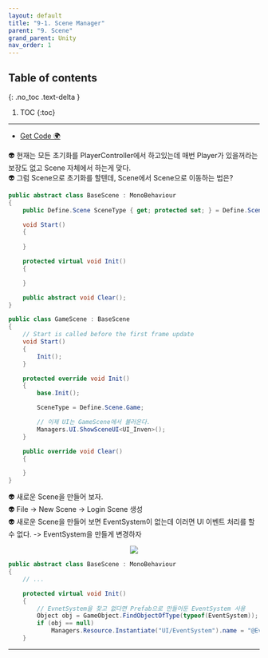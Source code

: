 ```yaml
---
layout: default
title: "9-1. Scene Manager"
parent: "9. Scene"
grand_parent: Unity
nav_order: 1
---
```


## Table of contents
{: .no_toc .text-delta }

1. TOC
{:toc}

---

* [Get Code 🌍](https://github.com/EasyCoding-7/unity_tutorials/tree/9.1.1)

👽 현재는 모든 초기화를 PlayerController에서 하고있는데 매번 Player가 있을꺼라는 보장도 없고 Scene 자체에서 하는게 맞다.<br>
👽 그럼 Scene으로 초기화를 할텐데, Scene에서 Scene으로 이동하는 법은? <br>

```csharp
public abstract class BaseScene : MonoBehaviour
{
    public Define.Scene SceneType { get; protected set; } = Define.Scene.Unkown;

    void Start()
    {
        
    }

    protected virtual void Init()
    {

    }

    public abstract void Clear();
}
```

```csharp
public class GameScene : BaseScene
{
    // Start is called before the first frame update
    void Start()
    {
        Init();
    }

    protected override void Init()
    {
        base.Init();

        SceneType = Define.Scene.Game;

        // 이제 UI는 GameScene에서 불러온다.
        Managers.UI.ShowSceneUI<UI_Inven>();
    }

    public override void Clear()
    {

    }
}
```

👽 새로운 Scene을 만들어 보자.<br>
👽 File -> New Scene -> Login Scene 생성<br>
👽 새로운 Scene을 만들어 보면 EventSystem이 없는데 이러면 UI 이벤트 처리를 할 수 없다. -> EventSystem을 만들게 변경하자

<p align="center">
  <img src="https://taehyungs-programming-blog.github.io/blog/assets/images/csharp/unity/unity-9-1-1.png"/>
</p>

```csharp
public abstract class BaseScene : MonoBehaviour
{
    // ...

    protected virtual void Init()
    {
        // EvnetSystem을 찾고 없다면 Prefab으로 만들어둔 EventSystem 사용
        Object obj = GameObject.FindObjectOfType(typeof(EventSystem));
        if (obj == null)
            Managers.Resource.Instantiate("UI/EventSystem").name = "@EventSystem";
    }
```

---


